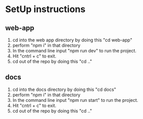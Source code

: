 # SetUp instructions
## web-app
1. cd into the web app directory by doing this "cd web-app"
2. perform "npm i" in that directory
3. In the command line input "npm run dev" to run the project.
4. Hit "cntrl + c" to exit.
5. cd out of the repo by doing this "cd .."

## docs
1. cd into the docs directory by doing this "cd docs"
2. perform "npm i" in that directory
3. In the command line input "npm run start" to run the project.
4. Hit "cntrl + c" to exit.
5. cd out of the repo by doing this "cd .."
